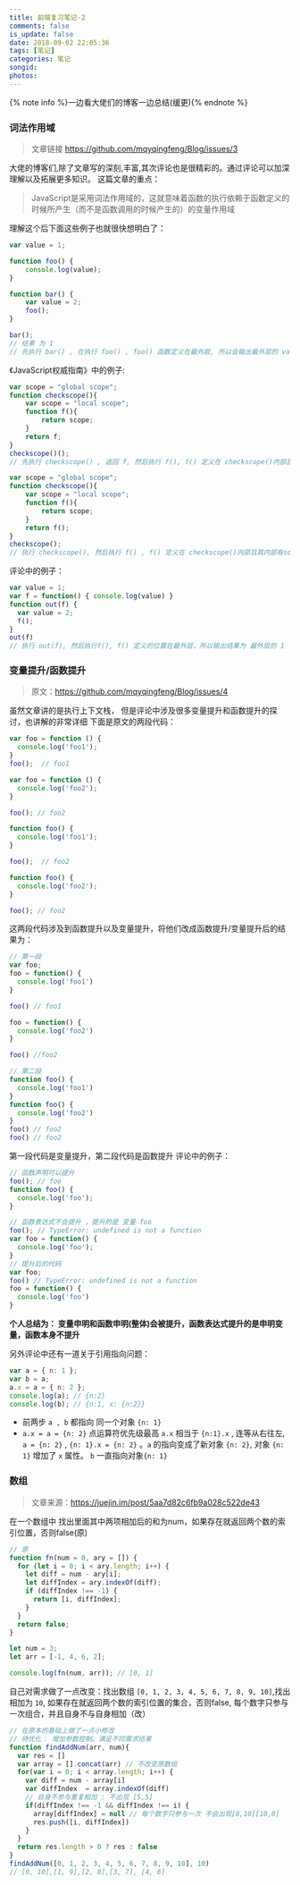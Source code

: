 ```yaml
---
title: 前端复习笔记-2
comments: false
is_update: false
date: 2018-09-02 22:05:36
tags: [笔记]
categories: 笔记
songid:
photos:
---
```

{% note info %}一边看大佬们的博客一边总结(缓更){% endnote %}

### 词法作用域
> 文章链接 https://github.com/mqyqingfeng/Blog/issues/3  

大佬的博客们,除了文章写的深刻,丰富,其次评论也是很精彩的。通过评论可以加深理解以及拓展更多知识。
这篇文章的重点：
> JavaScript是采用词法作用域的，这就意味着函数的执行依赖于函数定义的时候所产生（而不是函数调用的时候产生的）的变量作用域  

理解这个后下面这些例子也就很快想明白了：
```js
var value = 1;

function foo() {
    console.log(value);
}

function bar() {
    var value = 2;
    foo();
}

bar();
// 结果 为 1 
// 先执行 bar() , 在执行 foo() , foo() 函数定义在最外层, 所以会输出最外层的 value 值
```
<!-- more -->
《JavaScript权威指南》中的例子:
```js
var scope = "global scope";
function checkscope(){
    var scope = "local scope";
    function f(){
        return scope;
    }
    return f;
}
checkscope()();
// 先执行 checkscope() , 返回 f, 然后执行 f(), f() 定义在 checkscope()内部且其内部有scope 变量, 所以结果 为 local scope
```
```js
var scope = "global scope";
function checkscope(){
    var scope = "local scope";
    function f(){
        return scope;
    }
    return f();
}
checkscope();
// 执行 checkscope(), 然后执行 f() , f() 定义在 checkscope()内部且其内部有scope 变量, 所以结果 为 local scope
```
评论中的例子：
```js
var value = 1;
var f = function() { console.log(value) }
function out(f) {
  var value = 2;
  f();
}
out(f)
// 执行 out(f), 然后执行f(), f() 定义的位置在最外层，所以输出结果为 最外层的 1
```
### 变量提升/函数提升
> 原文：https://github.com/mqyqingfeng/Blog/issues/4  

虽然文章讲的是执行上下文栈， 但是评论中涉及很多变量提升和函数提升的探讨，也讲解的非常详细
下面是原文的两段代码：
```js
var foo = function () {
  console.log('foo1');
}
foo();  // foo1

var foo = function () {
  console.log('foo2');
}

foo(); // foo2
```
```js
function foo() {
  console.log('foo1');
}

foo();  // foo2

function foo() {
  console.log('foo2');
}

foo(); // foo2
```
这两段代码涉及到函数提升以及变量提升，将他们改成函数提升/变量提升后的结果为：
```js
// 第一段
var foo;
foo = function() {
  console.log('foo1')
}

foo() // foo1

foo = function() {
  console.log('foo2')
}

foo() //foo2
```
```js
// 第二段
function foo() {
  console.log('foo1')
}
function foo() {
  console.log('foo2')
}
foo() // foo2
foo() // foo2
```
第一段代码是变量提升，第二段代码是函数提升
评论中的例子：
```js
// 函数声明可以提升
foo(); // foo
function foo() {
  console.log('foo');
}
```
```js
// 函数表达式不会提升 ，提升的是 变量 foo
foo(); // TypeError: undefined is not a function
var foo = function() {
  console.log('foo');
}
// 提升后的代码
var foo;
foo() // TypeError: undefined is not a function
foo = function() {
  console.log('foo')
}
```
**个人总结为： 变量申明和函数申明(整体)会被提升，函数表达式提升的是申明变量，函数本身不提升**

另外评论中还有一道关于引用指向问题：
```js
var a = { n: 1 };
var b = a;
a.x = a = { n: 2 };
console.log(a); // {n:2}
console.log(b); // {n:1, x: {n:2}}
```
- 前两步 `a , b` 都指向 同一个对象 `{n: 1}`
- `a.x = a = {n: 2}` 点运算符优先级最高 `a.x` 相当于 `{n:1}.x` , 连等从右往左, `a = {n: 2}` , `{n: 1}.x = {n: 2}` 。`a` 的指向变成了新对象 `{n: 2}`, 对象 `{n: 1}` 增加了 `x` 属性。 `b` 一直指向对象`{n: 1}`

### 数组
> 文章来源：https://juejin.im/post/5aa7d82c6fb9a028c522de43  

在一个数组中 找出里面其中两项相加后的和为num，如果存在就返回两个数的索引位置，否则false(原)
```js
// 原
function fn(num = 0, ary = []) {
  for (let i = 0; i < ary.length; i++) {
    let diff = num - ary[i];
    let diffIndex = ary.indexOf(diff);
    if (diffIndex !== -1) {
      return [i, diffIndex];
    }
  }
  return false;
}

let num = 3;
let arr = [-1, 4, 6, 2];

console.log(fn(num, arr)); // [0, 1]
```
自己对需求做了一点改变：找出数组 `[0, 1, 2, 3, 4, 5, 6, 7, 8, 9, 10]`,找出相加为 `10`, 如果存在就返回两个数的索引位置的集合，否则false, 每个数字只参与一次组合，并且自身不与自身相加（改）
```js
// 在原本的基础上做了一点小修改
// 待优化： 增加参数控制。满足不同需求结果
function findAddNum(arr, num){
  var res = []
  var array = [].concat(arr) // 不改变原数组
  for(var i = 0; i < array.length; i++) {
    var diff = num - array[i]
    var diffIndex  = array.indexOf(diff)
    // 自身不参与重复相加 : 不出现 [5,5]
    if(diffIndex !== -1 && diffIndex !== i) {
      array[diffIndex] = null // 每个数字只参与一次 不会出现[0,10][10,0]
      res.push([i, diffIndex])
    }
  }
  return res.length > 0 ? res : false
}
findAddNum([0, 1, 2, 3, 4, 5, 6, 7, 8, 9, 10], 10)
// [0, 10],[1, 9],[2, 8],[3, 7], [4, 6]
```
